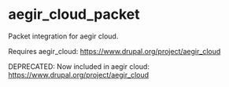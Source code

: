 # aegir_cloud_packet
Packet integration for aegir cloud.


Requires aegir_cloud: https://www.drupal.org/project/aegir_cloud


DEPRECATED: Now included in aegir cloud: https://www.drupal.org/project/aegir_cloud
